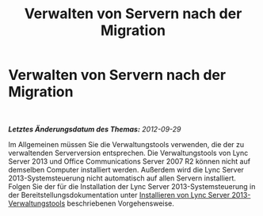 ﻿---
title: Verwalten von Servern nach der Migration
TOCTitle: Verwalten von Servern nach der Migration
ms:assetid: 99c388d7-f6a9-4113-a140-b9be167f2049
ms:mtpsurl: https://technet.microsoft.com/de-de/library/JJ205106(v=OCS.15)
ms:contentKeyID: 49294855
ms.date: 05/19/2016
mtps_version: v=OCS.15
ms.translationtype: HT
---

# Verwalten von Servern nach der Migration

 

_**Letztes Änderungsdatum des Themas:** 2012-09-29_

Im Allgemeinen müssen Sie die Verwaltungstools verwenden, die der zu verwaltenden Serverversion entsprechen. Die Verwaltungstools von Lync Server 2013 und Office Communications Server 2007 R2 können nicht auf demselben Computer installiert werden. Außerdem wird die Lync Server 2013-Systemsteuerung nicht automatisch auf allen Servern installiert. Folgen Sie der für die Installation der Lync Server 2013-Systemsteuerung in der Bereitstellungsdokumentation unter [Installieren von Lync Server 2013-Verwaltungstools](lync-server-2013-install-lync-server-administrative-tools.md) beschriebenen Vorgehensweise.

